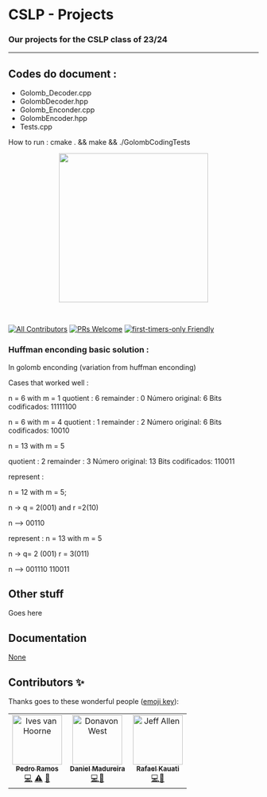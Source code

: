 # CSLP - Projects
### Our projects for the CSLP class of 23/24
---

## Codes do document : 

* Golomb_Decoder.cpp 
* GolombDecoder.hpp 
* Golomb_Enconder.cpp 
* GolombEncoder.hpp
* Tests.cpp

How to run : cmake . && make && ./GolombCodingTests



<p align="center">
    <img src="https://codesandbox.io/static/img/banner.png?v=2" height="300px">
</p>

&nbsp;

[![All Contributors](https://img.shields.io/badge/all_contributors-153-orange.svg?style=flat-square)](#contributors-)
[![PRs Welcome](https://img.shields.io/badge/PRs-welcome-brightgreen.svg?style=flat-square)](http://makeapullrequest.com)
[![first-timers-only Friendly](https://img.shields.io/badge/first--timers--only-friendly-blue.svg)](http://www.firsttimersonly.com/)

### Huffman enconding basic solution : 
In golomb enconding (variation from huffman enconding)

Cases that worked well : 

n = 6 with m = 1
quotient : 6
remainder : 0
Número original: 6
Bits codificados: 11111100 

n = 6 with m  = 4
quotient : 1
remainder : 2
Número original: 6
Bits codificados: 10010

n = 13 with m  = 5


quotient : 2
remainder : 3
Número original: 13
Bits codificados: 110011



represent :

n = 12 with m  = 5;

n -> q = 2(001) and r =2(10)

n --> 00110





represent :
n = 13 with m = 5

n -> q= 2 (001) r = 3(011)

n --> 001110
110011



## Other stuff

Goes here


## Documentation

[None](https://www.youtube.com/watch?v=dQw4w9WgXcQ)

## Contributors ✨

Thanks goes to these wonderful people ([emoji key](https://github.com/all-contributors/all-contributors#emoji-key)):

<!-- ALL-CONTRIBUTORS-LIST:START - Do not remove or modify this section -->
<!-- prettier-ignore-start -->
<!-- markdownlint-disable -->
<table>
  <tr>
    <td align="center"><a href="http://ivesvh.com"><img src="https://avatars0.githubusercontent.com/u/587016?v=3" width="100px;" alt="Ives van Hoorne"/><br /><sub><b>Pedro Ramos</b></sub></a><br /><a href="https://github.com/codesandbox/codesandbox-client/commits?author=CompuIves" title="Code">💻</a> <a href="https://github.com/codesandbox/codesandbox-client/commits?author=CompuIves" title="Tests">⚠️</a> <a href="#tool-CompuIves" title="Tools">🔧</a></td>
    <td align="center"><a href="http://donavon.com"><img src="https://avatars0.githubusercontent.com/u/887639?v=3" width="100px;" alt="Donavon West"/><br /><sub><b>Daniel Madureira</b></sub></a><br /><a href="https://github.com/codesandbox/codesandbox-client/commits?author=donavon" title="Code">💻</a><a href="#design-CompuIves" title="Design">🎨</a></td>
    <td align="center"><a href="http://www.jeffallen.io/"><img src="https://avatars0.githubusercontent.com/u/5266810?v=3" width="100px;" alt="Jeff Allen"/><br /><sub><b>Rafael Kauati</b></sub></a><br /><a href="https://github.com/codesandbox/codesandbox-client/commits?author=vueu" title="Code">💻</a><a href="#blog-CompuIves" title="Blogposts">📝</a></td>
  </tr>
</table>

<!-- markdownlint-enable -->
<!-- prettier-ignore-end -->

<!-- ALL-CONTRIBUTORS-LIST:END -->
